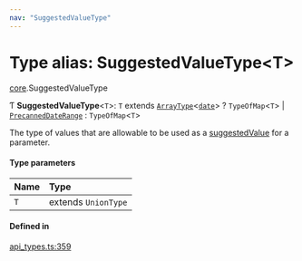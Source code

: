 ```yaml
---
nav: "SuggestedValueType"
---
```

# Type alias: SuggestedValueType<T\>

[core](../modules/core.md).SuggestedValueType

Ƭ **SuggestedValueType**<`T`\>: `T` extends [`ArrayType`](../interfaces/core.ArrayType.md)<[`date`](../enums/core.Type.md#date)\> ? `TypeOfMap`<`T`\> \| [`PrecannedDateRange`](../enums/core.PrecannedDateRange.md) : `TypeOfMap`<`T`\>

The type of values that are allowable to be used as a [suggestedValue](../interfaces/core.ParamDef.md#suggestedvalue) for a parameter.

#### Type parameters

| Name | Type |
| :------ | :------ |
| `T` | extends `UnionType` |

#### Defined in

[api_types.ts:359](https://github.com/coda/packs-sdk/blob/main/api_types.ts#L359)
